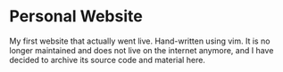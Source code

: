 # Personal Website

My first website that actually went live. Hand-written using vim. It is no longer maintained and does not live on the internet anymore, and I have decided to archive its source code and material here.
